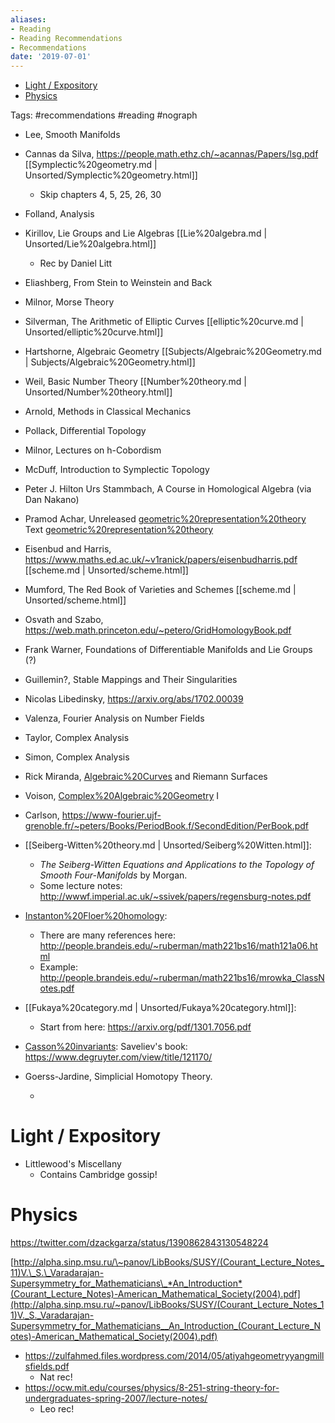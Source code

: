 ```yaml
---
aliases:
- Reading
- Reading Recommendations
- Recommendations
date: '2019-07-01'
---
```


-   [Light / Expository](#light-expository)
-   [Physics](#physics)














Tags: \#recommendations \#reading \#nograph

-   Lee, Smooth Manifolds

-   Cannas da Silva, <https://people.math.ethz.ch/~acannas/Papers/lsg.pdf> [[Symplectic%20geometry.md | Unsorted/Symplectic%20geometry.html]]

    -   Skip chapters 4, 5, 25, 26, 30

-   Folland, Analysis

-   Kirillov, Lie Groups and Lie Algebras [[Lie%20algebra.md | Unsorted/Lie%20algebra.html]]

    -   Rec by Daniel Litt

-   Eliashberg, From Stein to Weinstein and Back

-   Milnor, Morse Theory

-   Silverman, The Arithmetic of Elliptic Curves [[elliptic%20curve.md | Unsorted/elliptic%20curve.html]]

-   Hartshorne, Algebraic Geometry [[Subjects/Algebraic%20Geometry.md | Subjects/Algebraic%20Geometry.html]]

-   Weil, Basic Number Theory [[Number%20theory.md | Unsorted/Number%20theory.html]]

-   Arnold, Methods in Classical Mechanics

-   Pollack, Differential Topology

-   Milnor, Lectures on h-Cobordism

-   McDuff, Introduction to Symplectic Topology

-   Peter J. Hilton Urs Stammbach, A Course in Homological Algebra (via Dan Nakano)

-   Pramod Achar, Unreleased [geometric%20representation%20theory](geometric%20representation%20theory) Text [geometric%20representation%20theory](geometric%20representation%20theory)

-   Eisenbud and Harris, <https://www.maths.ed.ac.uk/~v1ranick/papers/eisenbudharris.pdf> [[scheme.md | Unsorted/scheme.html]]

-   Mumford, The Red Book of Varieties and Schemes [[scheme.md | Unsorted/scheme.html]]

-   Osvath and Szabo, <https://web.math.princeton.edu/~petero/GridHomologyBook.pdf>

-   Frank Warner, Foundations of Differentiable Manifolds and Lie Groups (?)

-   Guillemin?, Stable Mappings and Their Singularities

-   Nicolas Libedinsky, <https://arxiv.org/abs/1702.00039>

-   Valenza, Fourier Analysis on Number Fields

-   Taylor, Complex Analysis

-   Simon, Complex Analysis

-   Rick Miranda, [Algebraic%20Curves](Algebraic%20Curves) and Riemann Surfaces

-   Voison, [Complex%20Algebraic%20Geometry](Complex%20Algebraic%20Geometry) I

-   Carlson, <https://www-fourier.ujf-grenoble.fr/~peters/Books/PeriodBook.f/SecondEdition/PerBook.pdf>

-   [[Seiberg-Witten%20theory.md | Unsorted/Seiberg%20Witten.html]]:

    -   *The Seiberg-Witten Equations and Applications to the Topology of Smooth Four-Manifolds* by Morgan.
    -   Some lecture notes: <http://wwwf.imperial.ac.uk/~ssivek/papers/regensburg-notes.pdf>

-   [Instanton%20Floer%20homology](Instanton%20Floer%20homology):

    -   There are many references here: <http://people.brandeis.edu/~ruberman/math221bs16/math121a06.html>
    -   Example: <http://people.brandeis.edu/~ruberman/math221bs16/mrowka_ClassNotes.pdf>

-   [[Fukaya%20category.md | Unsorted/Fukaya%20category.html]]:

    -   Start from here: <https://arxiv.org/pdf/1301.7056.pdf>

-   [Casson%20invariants](Casson%20invariants): Saveliev's book: <https://www.degruyter.com/view/title/121170/>

-   Goerss-Jardine, Simplicial Homotopy Theory.

    -   

Light / Expository
==================

-   Littlewood's Miscellany
    -   Contains Cambridge gossip!

Physics
=======

https://twitter.com/dzackgarza/status/1390862843130548224

[http://alpha.sinp.msu.ru/\~panov/LibBooks/SUSY/(Courant_Lecture_Notes_11)V.\_S.\_Varadarajan-Supersymmetry_for_Mathematicians\_*An_Introduction*(Courant_Lecture_Notes)-American_Mathematical_Society(2004).pdf](http://alpha.sinp.msu.ru/~panov/LibBooks/SUSY/(Courant_Lecture_Notes_11)V._S._Varadarajan-Supersymmetry_for_Mathematicians__An_Introduction_(Courant_Lecture_Notes)-American_Mathematical_Society(2004).pdf)

-   <https://zulfahmed.files.wordpress.com/2014/05/atiyahgeometryyangmillsfields.pdf>
    -   Nat rec!
-   <https://ocw.mit.edu/courses/physics/8-251-string-theory-for-undergraduates-spring-2007/lecture-notes/>
    -   Leo rec!
